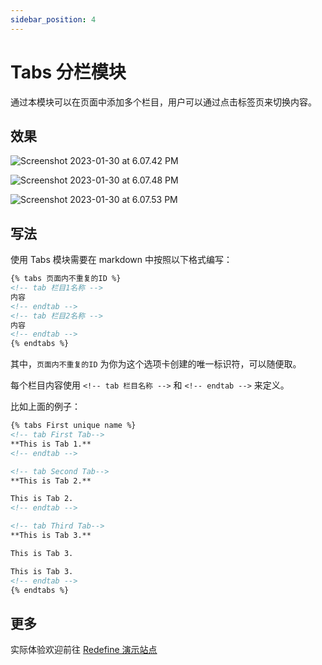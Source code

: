 ```yaml
---
sidebar_position: 4
---
```


# Tabs 分栏模块

通过本模块可以在页面中添加多个栏目，用户可以通过点击标签页来切换内容。

## 效果

![Screenshot 2023-01-30 at 6.07.42 PM](https://evan.beee.top/img/2023/01/30/36c202572da922768fe48d29497663f1.png)

![Screenshot 2023-01-30 at 6.07.48 PM](https://evan.beee.top/img/2023/01/30/763be8951d5eb9e6f4ae67eee34a6bfd.png)

![Screenshot 2023-01-30 at 6.07.53 PM](https://evan.beee.top/img/2023/01/30/0a612a36e55e39bc43fd8cf181b20b43.png)

## 写法

使用 Tabs 模块需要在 markdown 中按照以下格式编写：

```markdown
{% tabs 页面内不重复的ID %}
<!-- tab 栏目1名称 -->
内容
<!-- endtab -->
<!-- tab 栏目2名称 -->
内容
<!-- endtab -->
{% endtabs %}
```

其中，`页面内不重复的ID` 为你为这个选项卡创建的唯一标识符，可以随便取。

每个栏目内容使用 `<!-- tab 栏目名称 -->` 和 `<!-- endtab -->` 来定义。

比如上面的例子：

```markdown
{% tabs First unique name %}
<!-- tab First Tab-->
**This is Tab 1.**
<!-- endtab -->

<!-- tab Second Tab-->
**This is Tab 2.**

This is Tab 2.
<!-- endtab -->

<!-- tab Third Tab-->
**This is Tab 3.**

This is Tab 3.

This is Tab 3.
<!-- endtab -->
{% endtabs %}
```

## 更多

实际体验欢迎前往 [Redefine 演示站点](https://redefine.ohevan.com/2022/10/02/theme-demo/)
